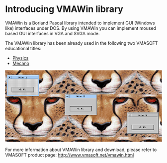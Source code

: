 Introducing VMAWin library
==========================

VMAWin is a Borland Pascal library intended to implement GUI (Windows like) interfaces under DOS.
By using VMAWin you can implement moused based GUI interfaces in VGA and SVGA mode.

The VMAWin library has been already used in the following two VMASOFT educational titles:

- [Physics](http://www.vmasoft.net/physics.html)
- [Mecano](http://www.vmasoft.net/mecano.html)

![](/img/posts/vmasoft/vmawincrop02.png)

For more information about VMAWin library and download, please refer to VMASOFT product page:
http://www.vmasoft.net/vmawin.html
